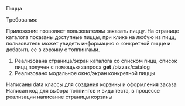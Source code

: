 Пицца

Требования:

Приложение позволяет пользователям заказать пиццу. На странице каталога показаны доступные пиццы, при клике на любую из пицц, пользователь может увидеть информацию о конкретной пицце и добавить ее в корзину с топпингами.

1. Реализована страница/экран каталога со списком пицц, список пицц получен с помощью запроса **get** /pizzas/catalog
2. Реализовано модальное окно/экран конкретной пиццы

Написаны data классы для создания корзины и оформления заказа
Написан код для выбора топпингов и вида теста, в процессе реализации написание страницы корзины

